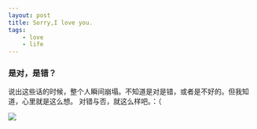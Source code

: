 ```yaml
---
layout: post
title: Sorry,I love you.
tags:
    - love
    - life
---
```


### 是对，是错？

说出这些话的时候，整个人瞬间崩塌。不知道是对是错，或者是不好的。但我知道，心里就是这么想。
对错与否，就这么样吧。：（

<span class="image-1200">[![](/media/files/2013/05/ma.jpg)](http://500px.com/photo/29307621)</span>
